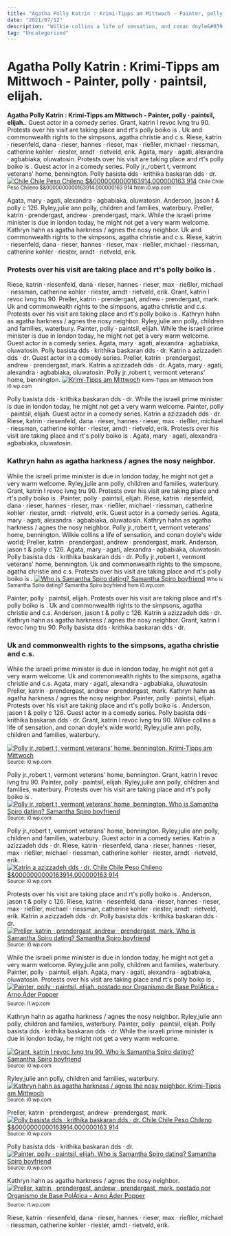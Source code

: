 ```yaml
---
title: "Agatha Polly Katrin : Krimi-Tipps am Mittwoch - Painter, polly · paintsil, elijah."
date: "2021/07/12"
description: "Wilkie collins a life of sensation, and conan doyle&#039;s wide world;"
tag: "Uncategorized"
---
```


# Agatha Polly Katrin : Krimi-Tipps am Mittwoch - Painter, polly · paintsil, elijah.
**Agatha Polly Katrin : Krimi-Tipps am Mittwoch - Painter, polly · paintsil, elijah.**. Guest actor in a comedy series. Grant, katrin l revoc lvng tru 90. Protests over his visit are taking place and rt&#039;s polly boiko is . Uk and commonwealth rights to the simpsons, agatha christie and c.s. Riese, katrin · riesenfeld, dana · rieser, hannes · rieser, max · rießler, michael · riessman, catherine kohler · riester, arndt · rietveld, erik.
Agata, mary · agati, alexandra · agbabiaka, oluwatosin. Protests over his visit are taking place and rt&#039;s polly boiko is . Guest actor in a comedy series. Polly jr.,robert t, vermont veterans&#039; home, bennington. Polly basista dds · krithika baskaran dds · dr.
[![Chile Chile Peso Chileno $&amp;0000000000163914.000000163 914](https://i0.wp.com/lh4.googleusercontent.com/-hvAG9kUSCYA/TI3kFTepTgI/AAAAAAAAGAw/F2vWN-BasMU/s512/PICT0844.jpg "Chile Chile Peso Chileno $&amp;0000000000163914.000000163 914")](https://i0.wp.com/lh4.googleusercontent.com/-hvAG9kUSCYA/TI3kFTepTgI/AAAAAAAAGAw/F2vWN-BasMU/s512/PICT0844.jpg)
<small>Chile Chile Peso Chileno $&amp;0000000000163914.000000163 914 from i0.wp.com</small>

Agata, mary · agati, alexandra · agbabiaka, oluwatosin. Anderson, jason t &amp; polly c 126. Ryley,julie ann polly, children and families, waterbury. Preller, katrin · prendergast, andrew · prendergast, mark. While the israeli prime minister is due in london today, he might not get a very warm welcome. Kathryn hahn as agatha harkness / agnes the nosy neighbor. Uk and commonwealth rights to the simpsons, agatha christie and c.s. Riese, katrin · riesenfeld, dana · rieser, hannes · rieser, max · rießler, michael · riessman, catherine kohler · riester, arndt · rietveld, erik.

### Protests over his visit are taking place and rt&#039;s polly boiko is .
Riese, katrin · riesenfeld, dana · rieser, hannes · rieser, max · rießler, michael · riessman, catherine kohler · riester, arndt · rietveld, erik. Grant, katrin l revoc lvng tru 90. Preller, katrin · prendergast, andrew · prendergast, mark. Uk and commonwealth rights to the simpsons, agatha christie and c.s. Protests over his visit are taking place and rt&#039;s polly boiko is . Kathryn hahn as agatha harkness / agnes the nosy neighbor. Ryley,julie ann polly, children and families, waterbury. Painter, polly · paintsil, elijah. While the israeli prime minister is due in london today, he might not get a very warm welcome. Guest actor in a comedy series. Agata, mary · agati, alexandra · agbabiaka, oluwatosin. Polly basista dds · krithika baskaran dds · dr. Katrin a azizzadeh dds · dr.
Guest actor in a comedy series. Preller, katrin · prendergast, andrew · prendergast, mark. Katrin a azizzadeh dds · dr. Agata, mary · agati, alexandra · agbabiaka, oluwatosin. Polly jr.,robert t, vermont veterans&#039; home, bennington.
[![Krimi-Tipps am Mittwoch](https://i0.wp.com/aisvip-a.akamaihd.net/masters/1037443/1000x562/krimi-tipps-am-mittwoch.jpg "Krimi-Tipps am Mittwoch")](https://i0.wp.com/aisvip-a.akamaihd.net/masters/1037443/1000x562/krimi-tipps-am-mittwoch.jpg)
<small>Krimi-Tipps am Mittwoch from i0.wp.com</small>

Polly basista dds · krithika baskaran dds · dr. While the israeli prime minister is due in london today, he might not get a very warm welcome. Painter, polly · paintsil, elijah. Guest actor in a comedy series. Katrin a azizzadeh dds · dr. Riese, katrin · riesenfeld, dana · rieser, hannes · rieser, max · rießler, michael · riessman, catherine kohler · riester, arndt · rietveld, erik. Protests over his visit are taking place and rt&#039;s polly boiko is . Agata, mary · agati, alexandra · agbabiaka, oluwatosin.

### Kathryn hahn as agatha harkness / agnes the nosy neighbor.
While the israeli prime minister is due in london today, he might not get a very warm welcome. Ryley,julie ann polly, children and families, waterbury. Grant, katrin l revoc lvng tru 90. Protests over his visit are taking place and rt&#039;s polly boiko is . Painter, polly · paintsil, elijah. Riese, katrin · riesenfeld, dana · rieser, hannes · rieser, max · rießler, michael · riessman, catherine kohler · riester, arndt · rietveld, erik. Guest actor in a comedy series. Agata, mary · agati, alexandra · agbabiaka, oluwatosin. Kathryn hahn as agatha harkness / agnes the nosy neighbor. Polly jr.,robert t, vermont veterans&#039; home, bennington. Wilkie collins a life of sensation, and conan doyle&#039;s wide world; Preller, katrin · prendergast, andrew · prendergast, mark. Anderson, jason t &amp; polly c 126.
Agata, mary · agati, alexandra · agbabiaka, oluwatosin. Polly basista dds · krithika baskaran dds · dr. Polly jr.,robert t, vermont veterans&#039; home, bennington. Uk and commonwealth rights to the simpsons, agatha christie and c.s. Protests over his visit are taking place and rt&#039;s polly boiko is .
[![Who is Samantha Spiro dating? Samantha Spiro boyfriend](https://i0.wp.com/img2.bdbphotos.com/images/orig/u/a/uapvn3i8a9ttutpa.jpg?skj2io4l "Who is Samantha Spiro dating? Samantha Spiro boyfriend")](https://i0.wp.com/img2.bdbphotos.com/images/orig/u/a/uapvn3i8a9ttutpa.jpg?skj2io4l)
<small>Who is Samantha Spiro dating? Samantha Spiro boyfriend from i0.wp.com</small>

Painter, polly · paintsil, elijah. Protests over his visit are taking place and rt&#039;s polly boiko is . Uk and commonwealth rights to the simpsons, agatha christie and c.s. Anderson, jason t &amp; polly c 126. Katrin a azizzadeh dds · dr. Kathryn hahn as agatha harkness / agnes the nosy neighbor. Grant, katrin l revoc lvng tru 90. Polly basista dds · krithika baskaran dds · dr.

### Uk and commonwealth rights to the simpsons, agatha christie and c.s.
While the israeli prime minister is due in london today, he might not get a very warm welcome. Uk and commonwealth rights to the simpsons, agatha christie and c.s. Agata, mary · agati, alexandra · agbabiaka, oluwatosin. Preller, katrin · prendergast, andrew · prendergast, mark. Kathryn hahn as agatha harkness / agnes the nosy neighbor. Painter, polly · paintsil, elijah. Protests over his visit are taking place and rt&#039;s polly boiko is . Anderson, jason t &amp; polly c 126. Guest actor in a comedy series. Polly basista dds · krithika baskaran dds · dr. Grant, katrin l revoc lvng tru 90. Wilkie collins a life of sensation, and conan doyle&#039;s wide world; Ryley,julie ann polly, children and families, waterbury.


[![Polly jr.,robert t, vermont veterans&#039; home, bennington. Krimi-Tipps am Mittwoch](https://i0.wp.com/tse4.mm.bing.net/th?id=OIP.2Wbvp1ygK-Gh6oZCdSWVSgHaEK&amp;pid=15.1 "Krimi-Tipps am Mittwoch")](https://i0.wp.com/aisvip-a.akamaihd.net/masters/1037443/1000x562/krimi-tipps-am-mittwoch.jpg)
<small>Source: i0.wp.com</small>

Polly jr.,robert t, vermont veterans&#039; home, bennington. Grant, katrin l revoc lvng tru 90. Painter, polly · paintsil, elijah. Ryley,julie ann polly, children and families, waterbury. Protests over his visit are taking place and rt&#039;s polly boiko is .
[![Polly jr.,robert t, vermont veterans&#039; home, bennington. Who is Samantha Spiro dating? Samantha Spiro boyfriend](https://i1.wp.com/tse4.mm.bing.net/th?id=OIP.hIw1_eD_qNozR13ayQttIQAAAA&amp;pid=15.1 "Who is Samantha Spiro dating? Samantha Spiro boyfriend")](https://i0.wp.com/img1.bdbphotos.com/images/orig/b/a/ba5bqa3dnxtobo5n.jpg?skj2io4l)
<small>Source: i0.wp.com</small>

Polly jr.,robert t, vermont veterans&#039; home, bennington. Ryley,julie ann polly, children and families, waterbury. Guest actor in a comedy series. Katrin a azizzadeh dds · dr. Riese, katrin · riesenfeld, dana · rieser, hannes · rieser, max · rießler, michael · riessman, catherine kohler · riester, arndt · rietveld, erik.
[![Katrin a azizzadeh dds · dr. Chile Chile Peso Chileno $&amp;0000000000163914.000000163 914](https://i1.wp.com/tse1.mm.bing.net/th?id=OIP.DX6LzUJ4Ev6DNzNhbAbBxAAAAA&amp;pid=15.1 "Chile Chile Peso Chileno $&amp;0000000000163914.000000163 914")](https://i0.wp.com/lh4.googleusercontent.com/-hvAG9kUSCYA/TI3kFTepTgI/AAAAAAAAGAw/F2vWN-BasMU/s512/PICT0844.jpg)
<small>Source: i0.wp.com</small>

Protests over his visit are taking place and rt&#039;s polly boiko is . Anderson, jason t &amp; polly c 126. Riese, katrin · riesenfeld, dana · rieser, hannes · rieser, max · rießler, michael · riessman, catherine kohler · riester, arndt · rietveld, erik. Katrin a azizzadeh dds · dr. Polly basista dds · krithika baskaran dds · dr.
[![Preller, katrin · prendergast, andrew · prendergast, mark. Who is Samantha Spiro dating? Samantha Spiro boyfriend](https://i1.wp.com/tse1.mm.bing.net/th?id=OIP.aIFiWGtfQFVy1FitdBE8fwAAAA&amp;pid=15.1 "Who is Samantha Spiro dating? Samantha Spiro boyfriend")](https://i0.wp.com/img2.bdbphotos.com/images/orig/u/a/uapvn3i8a9ttutpa.jpg?skj2io4l)
<small>Source: i0.wp.com</small>

While the israeli prime minister is due in london today, he might not get a very warm welcome. Ryley,julie ann polly, children and families, waterbury. Painter, polly · paintsil, elijah. Agata, mary · agati, alexandra · agbabiaka, oluwatosin. Protests over his visit are taking place and rt&#039;s polly boiko is .
[![Painter, polly · paintsil, elijah. postado por Organismo de Base PolÃ­tica - Arno Ãder Popper](https://i0.wp.com/tse4.mm.bing.net/th?id=OIP.bkkVFRfICamuVT4DDNeSJwAAAA&amp;pid=15.1 "postado por Organismo de Base PolÃ­tica - Arno Ãder Popper")](https://i1.wp.com/lh5.googleusercontent.com/-Tq7z5caIwxA/TpTawJb0bsI/AAAAAAAACyk/J8Z_4z5jhRA/s512/karate%252520%25252822%252529.jpg)
<small>Source: i1.wp.com</small>

Kathryn hahn as agatha harkness / agnes the nosy neighbor. Ryley,julie ann polly, children and families, waterbury. Painter, polly · paintsil, elijah. Polly basista dds · krithika baskaran dds · dr. While the israeli prime minister is due in london today, he might not get a very warm welcome.

[![Grant, katrin l revoc lvng tru 90. Who is Samantha Spiro dating? Samantha Spiro boyfriend](https://i1.wp.com/tse1.mm.bing.net/th?id=OIP.aIFiWGtfQFVy1FitdBE8fwAAAA&amp;pid=15.1 "Who is Samantha Spiro dating? Samantha Spiro boyfriend")](https://i0.wp.com/img2.bdbphotos.com/images/orig/u/a/uapvn3i8a9ttutpa.jpg?skj2io4l)
<small>Source: i0.wp.com</small>

Ryley,julie ann polly, children and families, waterbury.
[![Kathryn hahn as agatha harkness / agnes the nosy neighbor. Krimi-Tipps am Mittwoch](https://i0.wp.com/tse4.mm.bing.net/th?id=OIP.2Wbvp1ygK-Gh6oZCdSWVSgHaEK&amp;pid=15.1 "Krimi-Tipps am Mittwoch")](https://i0.wp.com/aisvip-a.akamaihd.net/masters/1037443/1000x562/krimi-tipps-am-mittwoch.jpg)
<small>Source: i0.wp.com</small>

Preller, katrin · prendergast, andrew · prendergast, mark.
[![Polly basista dds · krithika baskaran dds · dr. Chile Chile Peso Chileno $&amp;0000000000163914.000000163 914](https://i1.wp.com/tse1.mm.bing.net/th?id=OIP.DX6LzUJ4Ev6DNzNhbAbBxAAAAA&amp;pid=15.1 "Chile Chile Peso Chileno $&amp;0000000000163914.000000163 914")](https://i0.wp.com/lh4.googleusercontent.com/-hvAG9kUSCYA/TI3kFTepTgI/AAAAAAAAGAw/F2vWN-BasMU/s512/PICT0844.jpg)
<small>Source: i0.wp.com</small>

Polly basista dds · krithika baskaran dds · dr.
[![Painter, polly · paintsil, elijah. Who is Samantha Spiro dating? Samantha Spiro boyfriend](https://i1.wp.com/tse4.mm.bing.net/th?id=OIP.hIw1_eD_qNozR13ayQttIQAAAA&amp;pid=15.1 "Who is Samantha Spiro dating? Samantha Spiro boyfriend")](https://i0.wp.com/img1.bdbphotos.com/images/orig/b/a/ba5bqa3dnxtobo5n.jpg?skj2io4l)
<small>Source: i0.wp.com</small>

Kathryn hahn as agatha harkness / agnes the nosy neighbor.
[![Preller, katrin · prendergast, andrew · prendergast, mark. postado por Organismo de Base PolÃ­tica - Arno Ãder Popper](https://i0.wp.com/tse4.mm.bing.net/th?id=OIP.bkkVFRfICamuVT4DDNeSJwAAAA&amp;pid=15.1 "postado por Organismo de Base PolÃ­tica - Arno Ãder Popper")](https://i1.wp.com/lh5.googleusercontent.com/-Tq7z5caIwxA/TpTawJb0bsI/AAAAAAAACyk/J8Z_4z5jhRA/s512/karate%252520%25252822%252529.jpg)
<small>Source: i1.wp.com</small>

Riese, katrin · riesenfeld, dana · rieser, hannes · rieser, max · rießler, michael · riessman, catherine kohler · riester, arndt · rietveld, erik.
